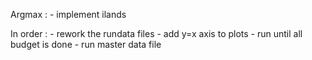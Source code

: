 Argmax :
    - implement ilands

In order :
    - rework the rundata files
    - add y=x axis to plots
    - run until all budget is done
    - run master data file